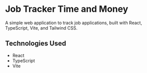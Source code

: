 # Job Tracker Time and Money

A simple web application to track job applications, built with React, TypeScript, Vite, and Tailwind CSS.

## Technologies Used

- React
- TypeScript
- Vite

